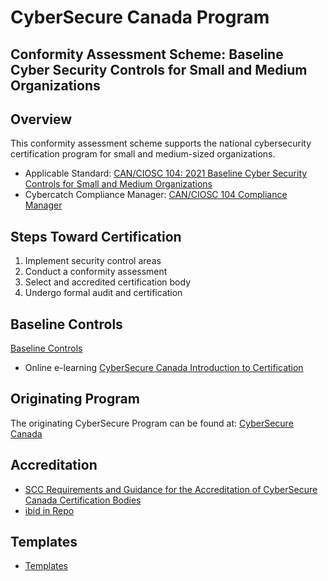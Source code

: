 # CyberSecure Canada Program

## Conformity Assessment Scheme: Baseline Cyber Security Controls for Small and Medium Organizations

## Overview

This conformity assessment scheme supports the national cybersecurity certification program for small and medium-sized organizations.

* Applicable Standard: [CAN/CIOSC 104: 2021 Baseline Cyber Security Controls for Small and Medium Organizations](https://dgc-cgn.org/standards/find-a-standard/standards-in-cybersecurity/cybersecurity-smes/)
* Cybercatch Compliance Manager: [CAN/CIOSC 104 Compliance Manager](https://dgc-cgn.org/can-ciosc-104-compliance-manager/)

## Steps Toward Certification

1. Implement security control areas
2. Conduct a conformity assessment
3. Select and accredited certification body
4. Undergo formal audit and certification

## Baseline Controls

[Baseline Controls](./scheme/baseline-controls.md)

* Online e-learning [CyberSecure Canada Introduction to Certification](https://learning-apprentissage.ised-isde.canada.ca/course/index.php?categoryid=52)

## Originating Program

The originating CyberSecure Program can be found at: [CyberSecure Canada](https://ised-isde.canada.ca/site/cybersecure-canada/en)

## Accreditation

* [SCC Requirements and Guidance for the Accreditation of CyberSecure Canada Certification Bodies](https://www.scc.ca/en/about-scc/publications/requirements-and-procedures-accreditation/accreditation-of-cybersecure-canada-certification-bodies) 
* [ibid in Repo](./pubs/ASB_RG_CyberSecure-Canada-AP_v4_2020-12-17%20(1).pdf)


## Templates

* [Templates](./scheme/templates/tools-templates.md)
